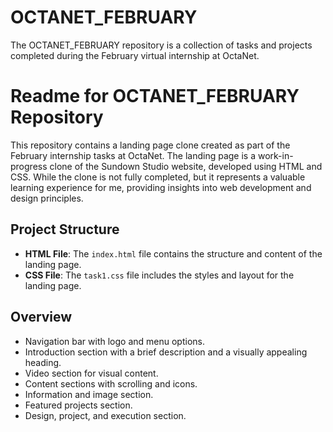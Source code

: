 # OCTANET_FEBRUARY
The OCTANET_FEBRUARY repository is a collection of tasks and projects completed during the February virtual internship at OctaNet.

# Readme for OCTANET_FEBRUARY Repository

This repository contains a landing page clone created as part of the February internship tasks at OctaNet. The landing page is a work-in-progress clone of the Sundown Studio website, developed using HTML and CSS. While the clone is not fully completed, but it represents a valuable learning experience for me, providing insights into web development and design principles.

## Project Structure
- **HTML File**: The `index.html` file contains the structure and content of the landing page.
- **CSS File**: The `task1.css` file includes the styles and layout for the landing page.

## Overview
- Navigation bar with logo and menu options.
- Introduction section with a brief description and a visually appealing heading.
- Video section for visual content.
- Content sections with scrolling and icons.
- Information and image section.
- Featured projects section.
- Design, project, and execution section.
